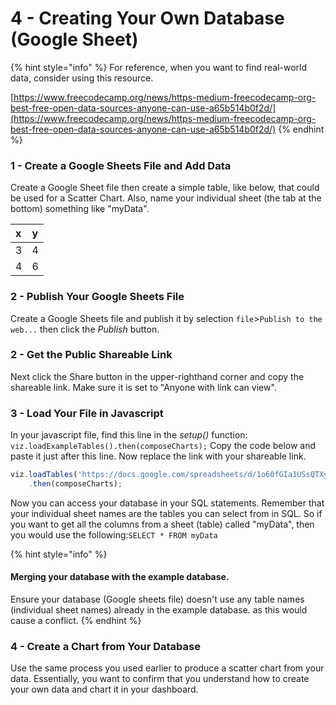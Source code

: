 # 4 - Creating Your Own Database \(Google Sheet\)

{% hint style="info" %}
For reference, when you want to find real-world data, consider using this resource.

[https://www.freecodecamp.org/news/https-medium-freecodecamp-org-best-free-open-data-sources-anyone-can-use-a65b514b0f2d/](https://www.freecodecamp.org/news/https-medium-freecodecamp-org-best-free-open-data-sources-anyone-can-use-a65b514b0f2d/)
{% endhint %}

### 1 - Create a Google Sheets File and Add Data

Create a Google Sheet file then create a simple table, like below, that could be used for a Scatter Chart. Also, name your individual sheet \(the tab at the bottom\) something like "myData".

| x | y |
| :--- | :--- |
| 3 | 4 |
| 4 | 6 |

### 2 - Publish Your Google Sheets File

Create a Google Sheets file and publish it by selection `file`&gt;`Publish to the web...` then click the _Publish_ button. 

### 2 - Get the Public Shareable Link

Next click the Share button in the upper-righthand corner and copy the shareable link. Make sure it is set to "Anyone with link can view".

### 3 - Load Your File in Javascript

In your javascript file, find this line in the _setup\(\)_ function: `viz.loadExampleTables().then(composeCharts);` Copy the code below and paste it just after this line. Now replace the link with your shareable link.

```javascript
viz.loadTables('https://docs.google.com/spreadsheets/d/1o60fGIa1USsQTXyYc-Qh-eYQ2TlHaaEC_iSdzJ7WbD4/edit?usp=sharing')
    .then(composeCharts);
```

Now you can access your database in your SQL statements. Remember that your individual sheet names are the tables you can select from in SQL. So if you want to get all the columns from a sheet \(table\) called "myData", then you would use the following:`SELECT * FROM myData`

{% hint style="info" %}
#### Merging your database with the example database.

Ensure your database \(Google sheets file\) doesn't use any table names \(individual sheet names\) already in the example database. as this would cause a conflict.
{% endhint %}

### 4 - Create a Chart from Your Database

Use the same process you used earlier to produce a scatter chart from your data. Essentially, you want to confirm that you understand how to create your own data and chart it in your dashboard.


